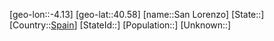 ﻿---
location: [40.58,-4.13]
type: City
tags:
- geo/City


SpocWebEntityId: 33916
isDeleted: false
confidential: public

---
[geo-lon::-4.13]
[geo-lat::40.58]
[name::San Lorenzo]
[State::]
[Country::[Spain](geo/Continent/Europe/Spain.md)]
[StateId::]
[Population::]
[Unknown::]

